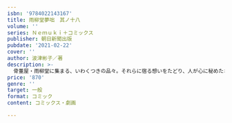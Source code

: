```yaml
---
isbn: '9784022143167'
title: 雨柳堂夢咄　其ノ十八
volume: ''
series: Ｎｅｍｕｋｉ＋コミックス
publisher: 朝日新聞出版
pubdate: '2021-02-22'
cover: ''
author: 波津彬子／著
description: >-
  骨董屋・雨柳堂に集まる、いわくつきの品々。それらに宿る想いをたどり、人が心に秘めたさまざまな物語を解き明かすのは、謎めいた美青年・蓮。ロングセラーの大人気アンティーク･ロマンシリーズ、待望の最新刊！■「Nemuki+」コミックスの試し読みは、公式試し読みサイト「ソノラマ+」まで！
price: '870'
genre: ''
target: 一般
format: コミック
content: コミックス・劇画

---
```

